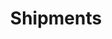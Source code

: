 ---
title: "Shipments" 
shipmentImg1: "/images/resources/transo-shipmentin-transit1.jpg"
shipH1: "Shipments In-Transit information – Critical to logistics efficiency"
shipP1: "Where exactly are the shipments in-transit? When do they arrive? Are they on time? Who will receive the goods? What is arriving? How many trucks are arriving? Do I have enough space at the warehouse? What equipment and manpower do I need to load and unload the goods? How do I bring down the administration costs related to manual coordination and data entry? Is my business data protected?"
shipP2: "These and many more questions remain a challenge for logistics teams across the industry, more so relevant in the e-com and distribution sectors. Logistics today is all about information availability leading to efficient dispatches and deliveries. With largescale penetration and acceptability of online shopping, well planned dispatch and deliveries are critical to service the needs of the buyer, on time, every time. "
shipH2: "I.	The INEFFICIENCIES"
shipP3: "Package has left the facility, package has arrived at the facility, out for delivery”. This kind of information does not seem to make enough sense to the end users in this age of technological innovations and expectations of near real-time information.  Surprisingly, even the large e-com and distribution players still plan and work around time based deliveries for trucks with stringent SLA’s, putting the drivers under tremendous stress. A no show at the designated time by the trucks would mean longer wait times for the trucks to load / unload, affecting the warehouse efficiency. Largely, the trucks meet the deadlines set. However, there are quite a number of instances wherein there are delayed arrivals and the trucks are stranded for want of unloading bays at the destination warehouses leading to trucks lying idle with the load and nowhere to go. This can have a significant effect on efficiency and losses, both for the customers and the truckers."
shipH3: "II.	GPS trackers are PASSÉ"
shipP4: "Implementation of intelligent location based technologies that provide near real-time in-transit information  for shipments can largely improve the e-com & distribution logistics systems by providing the right set of information to the relevant stakeholders on time that can enable better logistics planning. Smartphone based location intelligence systems are gaining ground with their business value justified in terms of investment and maintenance when compared to portable / fixed GPS trackers. Portable GPS trackers involve operational costs for every trip while the fixed GPS trackers are not open to provide information to all the stakeholders as desired. The truckers do not expose their GPS tracker credentials to an outside user due to the underlying technology limitation and for privacy reasons. Hence, the data entry is mostly manual and prone to errors creeping in. With limited availability of automated in-transit data about shipments, it is also a challenging task to keep the systems and users updated with near real-time information. Moreover, unmanaged GPS trackers at the trucker end can prove to be the weakest link when it comes to data privacy and protection for a business."
shipH4: "III.	Achieving the NEXT"
shipP5: "While there are a lot of thoughts on what may be the right technology approach to deriving value at every step in the logistics processes, ease of use, near real-time information availability, transparency and operational costs will decide the future of shipment tracking and tracing. By enforcing technology discipline on the truckers and drivers, it is possible to achieve cost optimization and the desired results with just a smartphone rather than depending on a tightly bound GPS tracking hardware device.  Largescale penetration and usage of smartphones among the trucking fraternity is a positive outlook for bringing in the necessary change."
shipP6: "TRANSO can get you there. Talk to us today."
---